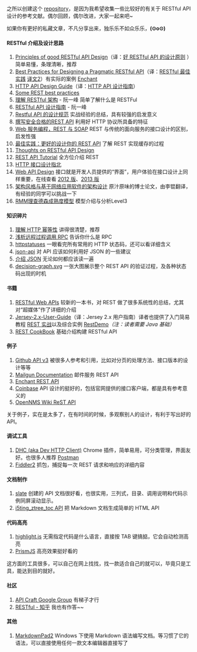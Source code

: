 之所以创建这个 [repository](https://github.com/aisuhua/restful-api-design-references)，是因为我希望收集一些比较好的有关于 RESTful API 设计的参考文献。偶尔回顾，偶尔改进，大家一起来吧~ 

如果你有更好的私藏文章，不凡分享出来，独乐乐不如众乐乐，**(⊙o⊙)**

#### RESTful 介绍及设计思路 ####

 1. [Principles of good RESTful API Design][1]（译：[好 RESTful API 的设计原则][2] ）简单易懂，条理清晰，推荐
 2. [Best Practices for Designing a Pragmatic RESTful API][3]（译：[RESTful 最佳实践][4] [译文2][5]）有实际的案例 [Enchant][6]
 3. [HTTP API Design Guide][7]（译：[HTTP API 设计指南][8]）
 4. [Some REST best practices][9] 
 5. [理解 RESTful 架构][10] - 阮一峰 简单了解什么是 RESTFul 
 6. [RESTful API 设计指南][11] - 阮一峰 
 7. [Restful API 的设计规范][12] 实战经验的总结，具有较强的启发意义
 8. [撰写安全合格的REST API][13] 利用好 HTTP 协议所具备的特征
 9. [Web 服务编程，REST 与 SOAP][14] REST 与传统的面向服务的接口设计的区别，启发性强
 10. [最佳实践：更好的设计你的 REST API][15] 了解 REST 实现缓存的过程
 11. [Thoughts on RESTful API Design][16]
 12. [REST API Tutorial][17] 全方位介绍 REST
 13. [HTTP 接口设计指北][18]
 14. [Web API Design][19] 接口就是开发人员提供的“界面”，用户体验在接口设计上同样重要，在线查看 [2012 版][20]、[2013 版][21]
 15. [架构风格与基于网络应用软件的架构设计][49] 原汁原味的博士论文，由李锟翻译，有经验的同学可以挑战一下
 16. [RMM理查德森成熟度模型](http://blog.csdn.net/dm_vincent/article/details/51341037) 模型介绍与分析Level3

#### 知识碎片 ####

 1. [理解 HTTP 幂等性][23] 讲得很清楚，推荐
 2. [浅析远程过程调用 RPC][24] 告诉你什么是 RPC
 3. [httpstatuses][25] 一眼看完所有常用的 HTTP 状态码，还可以看详细含义
 4. [json-api][26] 对 API 应该如何利用好 JSON 的一些建议
 5. [介绍 JSON][27] 无论如何都应该读一遍
 6. [decision-graph.svg][28] 一张大图展示整个 REST API 的验证过程，及各种状态码出现的时机

#### 书籍 ####

 1. [RESTful Web APIs][29] 较新的一本书，对 REST 做了很多系统性的总结，尤其对“超媒体”作了详细的介绍
 2. [Jersey-2.x-User-Guide][30]（译：Jersey 2.x 用户指南）译者也提供了入门简易教程 [REST 实战][31]以及综合实例 [RestDemo][32]*（注：读者需要 Java 基础）*
 3. [REST CookBook][33] 基础介绍构建 RESTful API

#### 例子 ####

 1. [Github API v3][34] 被很多人参考和引用，比如对分页的处理方法、接口版本的设计等等
 2. [Mailgun Documentation][35] 邮件服务 REST API 
 3. [Enchant REST API][36]
 4. [Coinbase][37] API 设计的挺好的，包括官网提供的接口客户端，都是具有参考意义的
 5. [OpenNMS Wiki ReST API][38]

关于例子，实在是太多了，在有时间的时候，多观察别人的设计，有利于写出好的 API。

#### 调试工具 ####

 1. [DHC (aka Dev HTTP Client)][39] Chrome 插件，简单易用，可分类管理，界面友好。也很多人推荐 [Postman][40]
 2. [Fiddler2][41] 抓包，捕捉每一次 REST 请求和响应的详细内容

#### 文档制作 ####

 1. [slate][42] 创建的 API 文档很好看，也很实用，三列式，目录、调用说明和代码示例同屏滚动显示。
 2. [i5ting_ztree_toc API][43] 把 Markdown 文档生成简单的 HTML API

#### 代码高亮 ####

1. [highlight.js][44] 无需指定代码是什么语言，直接按 TAB 键搞掂，它会自动检测高亮
2. [PrismJS][45] 高亮效果挺好看的

这方面的工具很多，可以自己在网上找找，找一款适合自己的就可以，毕竟只是工具，能达到目的就好。

#### 社区 ####

 1. [API Craft Google Group][46] 有梯子才行
 2. [RESTful - 知乎][47] 我也有作答~~

#### 其他 ####
 1. [MarkdownPad2][48] Windows 下使用 Markdown 语法编写文档。等习惯了它的语法，可以直接使用任何一款文本编辑器直接写了


  [1]: http://codeplanet.io/principles-good-restful-api-design/
  [2]: http://www.cnblogs.com/moonz-wu/p/4211626.html
  [3]: http://www.vinaysahni.com/best-practices-for-a-pragmatic-restful-api
  [4]: http://blog.jobbole.com/41233
  [5]: http://www.oschina.net/translate/best-practices-for-a-pragmatic-restful-api
  [6]: http://dev.enchant.com/api/v1
  [7]: https://github.com/interagent/http-api-design
  [8]: https://github.com/cocoajin/http-api-design-ZH_CN
  [9]: https://bourgeois.me/rest/
  [10]: http://www.ruanyifeng.com/blog/2011/09/restful.html
  [11]: http://www.ruanyifeng.com/blog/2014/05/restful_api.html
  [12]: http://novoland.github.io/%E8%AE%BE%E8%AE%A1/2015/08/17/Restful%20API%20%E7%9A%84%E8%AE%BE%E8%AE%A1%E8%A7%84%E8%8C%83.html
  [13]: http://zhuanlan.zhihu.com/prattle/20034107
  [14]: https://www.ibm.com/developerworks/cn/webservices/0907_rest_soap/
  [15]: http://www.ibm.com/developerworks/cn/web/1103_chenyan_restapi/
  [16]: https://restful-api-design.readthedocs.org/en/latest/
  [17]: http://www.restapitutorial.com/
  [18]: https://github.com/bolasblack/http-api-guide
  [19]: https://pages.apigee.com/web-api-design-website-h-ebook-registration.html
  [20]: https://pages.apigee.com/rs/apigee/images/api-design-ebook-2012-03.pdf
  [21]: https://pages.apigee.com/rs/351-WXY-166/images/ebook-2013-03-wad.pdf
  [22]: http://apigee.com/
  [23]: http://www.cnblogs.com/weidagang2046/archive/2011/06/04/2063696.html
  [24]: http://www.cppblog.com/jb8164/archive/2008/08/15/58949.html
  [25]: https://httpstatuses.com/
  [26]: http://jsonapi.org/
  [27]: http://www.json.org/json-zh.html
  [28]: http://clojure-liberator.github.io/liberator/doc/decisions.html
  [29]: http://www.amazon.cn/RESTful-Web-APIs%E4%B8%AD%E6%96%87%E7%89%88-%E4%BC%A6%E7%BA%B3%E5%BE%B7%C2%B7%E7%90%86%E6%9F%A5%E5%BE%B7%E6%A3%AE/dp/B00KWGEI64/
  [30]: https://jersey.java.net/documentation/latest/user-guide.html
  [31]: https://waylau.gitbooks.io/rest-in-action/content/
  [32]: https://github.com/waylau/RestDemo
  [33]: http://restcookbook.com/
  [34]: https://developer.github.com/v3/
  [35]: https://documentation.mailgun.com/
  [36]: http://dev.enchant.com/api/v1
  [37]: https://developers.coinbase.com/api/v2
  [38]: http://www.opennms.org/wiki/
  [39]: https://www.sprintapi.com/dhcs.html
  [40]: https://www.getpostman.com/
  [41]: http://www.telerik.com/fiddler
  [42]: https://github.com/tripit/slate
  [43]: https://github.com/i5ting/i5ting_ztree_toc
  [44]: https://highlightjs.org/
  [45]: https://github.com/PrismJS/prism
  [46]: https://groups.google.com/forum/?fromgroups#!forum/api-craft
  [47]: http://www.zhihu.com/topic/19579308/top-answers
  [48]: http://markdownpad.com/
  [49]: http://yuedu.baidu.com/ebook/780324fbf121dd36a32d8269
